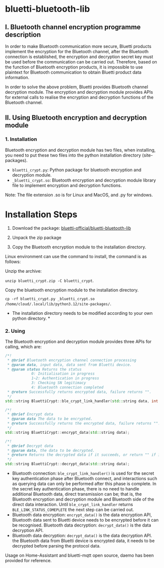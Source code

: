 # bluetti-bluetooth-lib

## I. Bluetooth channel encryption programme description

In order to make Bluetooth communication more secure, Bluetti products implement the encryption for the Bluetooth channel, after the Bluetooth connection is established, the encryption and decryption secret key must be used before the communication can be carried out. Therefore, based on the function of Bluetooth encryption products, it is impossible to use plaintext for Bluetooth communication to obtain Bluetti product data information.

In order to solve the above problem, Bluetti provides Bluetooth channel decryption module. The encryption and decryption module provides APIs for external calls to realise the encryption and decryption functions of the Bluetooth channel.

## II. Using Bluetooth encryption and decryption module

### 1. Installation

Bluetooth encryption and decryption module has two files, when installing, you need to put these two files into the python installation directory (site-packages). 

- `bluetti_crypt.py`: Python package for bluetooth encryption and decryption module.
- `_bluetti_crypt.so`: Bluetooth encryption and decryption module library file to implement encryption and decryption functions.
  
Note: The file extension .so is for Linux and MacOS, and .py for windows.

# Installation Steps

1. Download the package: [bluetti-official/bluetti-bluetooth-lib](https://github.com/bluetti-official/bluetti-bluetooth-lib)

2. Unpack the zip package

3. Copy the Bluetooth encryption module to the installation directory.

Linux environment can use the command to install, the command is as follows:

Unzip the archive:

`unzip bluetti_crypt.zip -C bluetti_crypt`.

Copy the bluetooth encryption module to the installation directory. 

`cp -rf bluetti_crypt.py _bluetti_crypt.so /home/cloud/.local/lib/python3.12/site-packages/`.

* The installation directory needs to be modified according to your own python directory. *

### 2. Using

The Bluetooth encryption and decryption module provides three APIs for calling, which are:

```c++
/*!
 * @brief Bluetooth encryption channel connection processing
 * @param data, input data, data sent from Bluetti device.
 * @param status Returns the status
            0: Initialisation in progress
            1~2: Authentication in progress
            3: Checking SN legitimacy
            4: Bluetooth connection completed
 * @return Successfully returns encrypted data, failure returns "".
 */
std::string BluettiCrypt::ble_crypt_link_handler(std::string data, int *status);

/*!
 * @brief Encrypt data
 * @param data The data to be encrypted.
 * @return Successfully returns the encrypted data, failure returns "".
 */
std::string BluettiCrypt::encrypt_data(std::string data);

/*!
 * @brief Decrypt data
 * @param data, the data to be decrypted.
 * @return Returns the decrypted data if it succeeds, or return "" if it fails.
 */
std::string BluettiCrypt::decrypt_data(std::string data);
```

- Bluetooth connection: `ble_crypt_link_handler()` is used for the secret key authentication phase after Bluetooth connect, and interactions such as querying data can only be performed after this phase is complete. In the secret key authentication phase, there is no need to handle additional Bluetooth data, direct transmission can be; that is, the Bluetooth encryption and decryption module and Bluetooth side of the direct data interaction. Until `ble_crypt_link_handler` returns `BLE_LINK_STATUS_COMEPLETE` the next step can be carried out.
- Bluetooth data encryption: `encrypt_data()` is the data encryption API, Bluetooth data sent to Bluetti device needs to be encrypted before it can be recognised. Bluetooth data decryption: `decrypt_data()` is the data decryption API.
- Bluetooth data decryption: `decrypt_data()` is the data decryption API. the Bluetooth data from Bluetti device is encrypted data, it needs to be decrypted before parsing the protocol data.

Usage on Home-Assistant and bluetti-mqtt open source, daemo has been provided for reference.